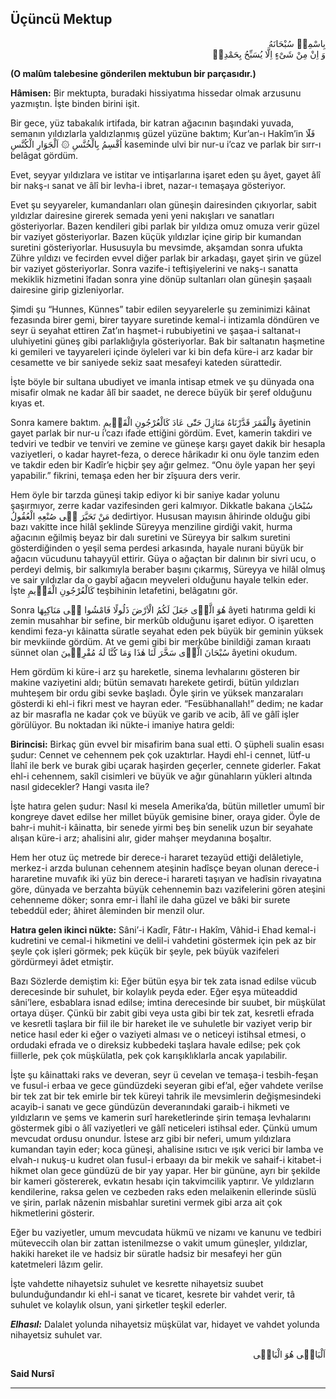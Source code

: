 ## Üçüncü Mektup
<p class="arabic" dir="rtl">بِاسْمِهٖ سُبْحَانَهُ<br/> وَ اِنْ مِنْ شَىْءٍ اِلَّا يُسَبِّحُ بِحَمْدِهٖ</p>

**(O malûm talebesine gönderilen mektubun bir parçasıdır.)**

**Hâmisen:** Bir mektupta, buradaki hissiyatıma hissedar olmak arzusunu yazmıştın. İşte binden birini işit.

Bir gece, yüz tabakalık irtifada, bir katran ağacının başındaki yuvada, semanın yıldızlarla yaldızlanmış güzel yüzüne baktım; Kur’an-ı Hakîm’in <span class="arabic" dir="rtl">فَلَٓا اُقْسِمُ بِالْخُنَّسِ ۞ اَلْجَوَارِ الْكُنَّسِ</span> kaseminde ulvi bir nur-u i’caz ve parlak bir sırr-ı belâgat gördüm.

Evet, seyyar yıldızlara ve istitar ve intişarlarına işaret eden şu âyet, gayet âlî bir nakş-ı sanat ve âlî bir levha-i ibret, nazar-ı temaşaya gösteriyor.

Evet şu seyyareler, kumandanları olan güneşin dairesinden çıkıyorlar, sabit yıldızlar dairesine girerek semada yeni yeni nakışları ve sanatları gösteriyorlar. Bazen kendileri gibi parlak bir yıldıza omuz omuza verir güzel bir vaziyet gösteriyorlar. Bazen küçük yıldızlar içine girip bir kumandan suretini gösteriyorlar. Hususuyla bu mevsimde, akşamdan sonra ufukta Zühre yıldızı ve fecirden evvel diğer parlak bir arkadaşı, gayet şirin ve güzel bir vaziyet gösteriyorlar. Sonra vazife-i teftişiyelerini ve nakş-ı sanatta mekiklik hizmetini îfadan sonra yine dönüp sultanları olan güneşin şaşaalı dairesine girip gizleniyorlar.

Şimdi şu “Hunnes, Künnes” tabir edilen seyyarelerle şu zeminimizi kâinat fezasında birer gemi, birer tayyare suretinde kemal-i intizamla döndüren ve seyr ü seyahat ettiren Zat’ın haşmet-i rububiyetini ve şaşaa-i saltanat-ı uluhiyetini güneş gibi parlaklığıyla gösteriyorlar. Bak bir saltanatın haşmetine ki gemileri ve tayyareleri içinde öyleleri var ki bin defa küre-i arz kadar bir cesamette ve bir saniyede sekiz saat mesafeyi kateden sürattedir.

İşte böyle bir sultana ubudiyet ve imanla intisap etmek ve şu dünyada ona misafir olmak ne kadar âlî bir saadet, ne derece büyük bir şeref olduğunu kıyas et.

Sonra kamere baktım. <span class="arabic" dir="rtl">وَالْقَمَرَ قَدَّرْنَاهُ مَنَازِلَ حَتّٰى عَادَ كَالْعُرْجُونِ الْقَدٖيمِ</span> âyetinin gayet parlak bir nur-u i’cazı ifade ettiğini gördüm. Evet, kamerin takdiri ve tedviri ve tedbir ve tenviri ve zemine ve güneşe karşı gayet dakik bir hesapla vaziyetleri, o kadar hayret-feza, o derece hârikadır ki onu öyle tanzim eden ve takdir eden bir Kadîr’e hiçbir şey ağır gelmez. “Onu öyle yapan her şeyi yapabilir.” fikrini, temaşa eden her bir zîşuura ders verir.

Hem öyle bir tarzda güneşi takip ediyor ki bir saniye kadar yolunu şaşırmıyor, zerre kadar vazifesinden geri kalmıyor. Dikkatle bakana <span class="arabic" dir="rtl">سُبْحَانَ مَنْ تَحَيَّرَ فٖى صُنْعِهِ الْعُقُولُ</span> dedirtiyor. Hususan mayısın âhirinde olduğu gibi bazı vakitte ince hilâl şeklinde Süreyya menziline girdiği vakit, hurma ağacının eğilmiş beyaz bir dalı suretini ve Süreyya bir salkım suretini gösterdiğinden o yeşil sema perdesi arkasında, hayale nurani büyük bir ağacın vücudunu tahayyül ettirir. Güya o ağaçtan bir dalının bir sivri ucu, o perdeyi delmiş, bir salkımıyla beraber başını çıkarmış, Süreyya ve hilâl olmuş ve sair yıldızlar da o gaybî ağacın meyveleri olduğunu hayale telkin eder. İşte <span class="arabic" dir="rtl">كَالْعُرْجُونِ الْقَدٖيمِ</span> teşbihinin letafetini, belâgatını gör.

Sonra <span class="arabic" dir="rtl">هُوَ الَّذٖى جَعَلَ لَكُمُ الْاَرْضَ ذَلُولًا فَامْشُوا فٖى مَنَاكِبِهَا</span> âyeti hatırıma geldi ki zemin musahhar bir sefine, bir merkûb olduğunu işaret ediyor. O işaretten kendimi feza-yı kâinatta süratle seyahat eden pek büyük bir geminin yüksek bir mevkiinde gördüm. At ve gemi gibi bir merkûbe binildiği zaman kıraatı sünnet olan <span class="arabic" dir="rtl">سُبْحَانَ الَّذٖى سَخَّرَ لَنَا هٰذَا وَمَا كُنَّا لَهُ مُقْرِنٖينَ</span> âyetini okudum.

Hem gördüm ki küre-i arz şu hareketle, sinema levhalarını gösteren bir makine vaziyetini aldı; bütün semavatı harekete getirdi, bütün yıldızları muhteşem bir ordu gibi sevke başladı. Öyle şirin ve yüksek manzaraları gösterdi ki ehl-i fikri mest ve hayran eder. “Fesübhanallah!” dedim; ne kadar az bir masrafla ne kadar çok ve büyük ve garib ve acib, âlî ve gâlî işler görülüyor. Bu noktadan iki nükte-i imaniye hatıra geldi:

**Birincisi:** Birkaç gün evvel bir misafirim bana sual etti. O şüpheli sualin esası şudur: Cennet ve cehennem pek çok uzaktırlar. Haydi ehl-i cennet, lütf-u İlahî ile berk ve burak gibi uçarak haşirden geçerler, cennete giderler. Fakat ehl-i cehennem, sakîl cisimleri ve büyük ve ağır günahların yükleri altında nasıl gidecekler? Hangi vasıta ile?

İşte hatıra gelen şudur: Nasıl ki mesela Amerika’da, bütün milletler umumî bir kongreye davet edilse her millet büyük gemisine biner, oraya gider. Öyle de bahr-i muhit-i kâinatta, bir senede yirmi beş bin senelik uzun bir seyahate alışan küre-i arz; ahalisini alır, gider mahşer meydanına boşaltır.

Hem her otuz üç metrede bir derece-i hararet tezayüd ettiği delâletiyle, merkez-i arzda bulunan cehennem ateşinin hadîsçe beyan olunan derece-i hararetine muvafık iki yüz bin derece-i harareti taşıyan ve hadîsin rivayatına göre, dünyada ve berzahta büyük cehennemin bazı vazifelerini gören ateşini cehenneme döker; sonra emr-i İlahî ile daha güzel ve bâki bir surete tebeddül eder; âhiret âleminden bir menzil olur.

**Hatıra gelen ikinci nükte:** Sâni’-i Kadîr, Fâtır-ı Hakîm, Vâhid-i Ehad kemal-i kudretini ve cemal-i hikmetini ve delil-i vahdetini göstermek için pek az bir şeyle çok işleri görmek; pek küçük bir şeyle, pek büyük vazifeleri gördürmeyi âdet etmiştir.

Bazı Sözlerde demiştim ki: Eğer bütün eşya bir tek zata isnad edilse vücub derecesinde bir suhulet, bir kolaylık peyda eder. Eğer eşya müteaddid sâni’lere, esbablara isnad edilse; imtina derecesinde bir suubet, bir müşkülat ortaya düşer. Çünkü bir zabit gibi veya usta gibi bir tek zat, kesretli efrada ve kesretli taşlara bir fiil ile bir hareket ile ve suhuletle bir vaziyet verip bir netice hasıl eder ki eğer o vaziyeti alması ve o neticeyi istihsal etmesi, o ordudaki efrada ve o direksiz kubbedeki taşlara havale edilse; pek çok fiillerle, pek çok müşkülatla, pek çok karışıklıklarla ancak yapılabilir.

İşte şu kâinattaki raks ve deveran, seyr ü cevelan ve temaşa-i tesbih-feşan ve fusul-i erbaa ve gece gündüzdeki seyeran gibi ef’al, eğer vahdete verilse bir tek zat bir tek emirle bir tek küreyi tahrik ile mevsimlerin değişmesindeki acayib-i sanatı ve gece gündüzün deveranındaki garaib-i hikmeti ve yıldızların ve şems ve kamerin surî hareketlerinde şirin temaşa levhalarını göstermek gibi o âlî vaziyetleri ve gâlî neticeleri istihsal eder. Çünkü umum mevcudat ordusu onundur. İstese arz gibi bir neferi, umum yıldızlara kumandan tayin eder; koca güneşi, ahalisine ısıtıcı ve ışık verici bir lamba ve elvah-ı nukuş-u kudret olan fusul-i erbaayı da bir mekik ve sahaif-i kitabet-i hikmet olan gece gündüzü de bir yay yapar. Her bir gününe, ayrı bir şekilde bir kameri göstererek, evkatın hesabı için takvimcilik yaptırır. Ve yıldızların kendilerine, raksa gelen ve cezbeden raks eden melaikenin ellerinde süslü ve şirin, parlak nâzenin misbahlar suretini vermek gibi arza ait çok hikmetlerini gösterir.

Eğer bu vaziyetler, umum mevcudata hükmü ve nizamı ve kanunu ve tedbiri müteveccih olan bir zattan istenilmezse o vakit umum güneşler, yıldızlar, hakiki hareket ile ve hadsiz bir süratle hadsiz bir mesafeyi her gün katetmeleri lâzım gelir.

İşte vahdette nihayetsiz suhulet ve kesrette nihayetsiz suubet bulunduğundandır ki ehl-i sanat ve ticaret, kesrete bir vahdet verir, tâ suhulet ve kolaylık olsun, yani şirketler teşkil ederler.

***Elhasıl:*** Dalalet yolunda nihayetsiz müşkülat var, hidayet ve vahdet yolunda nihayetsiz suhulet var.

<p class="arabic" dir="rtl">اَلْبَاقٖى هُوَ الْبَاقٖى</p>

**Said Nursî**

***

